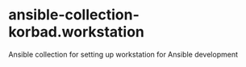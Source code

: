 # ansible-collection-korbad.workstation

Ansible collection for setting up workstation for Ansible development